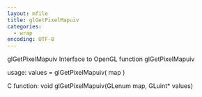 ```yaml
---
layout: mfile
title: glGetPixelMapuiv
categories:
  - wrap
encoding: UTF-8
---
```


glGetPixelMapuiv  Interface to OpenGL function glGetPixelMapuiv

usage:  values = glGetPixelMapuiv( map )

C function:  void glGetPixelMapuiv(GLenum map, GLuint\* values)